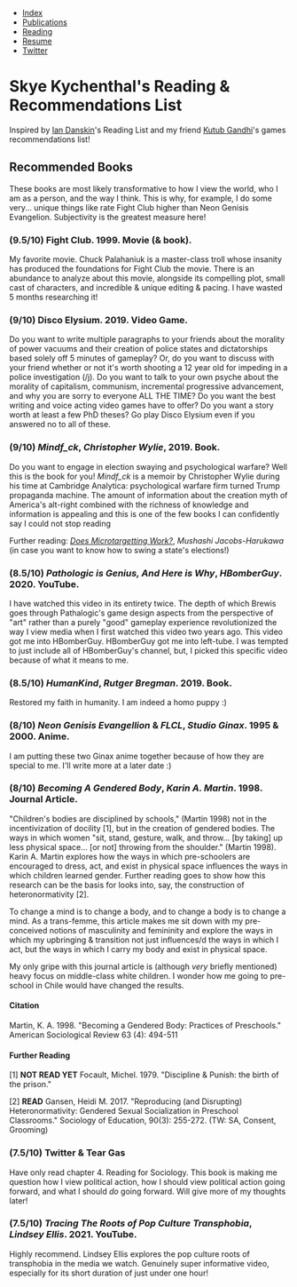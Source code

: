 - [Index](/)
- [Publications](/pub_temp)
- [Reading](/reading)
- [Resume](/resume.pdf)
- [Twitter](https://www.twitter.com/skymochi64)

# Skye Kychenthal's Reading & Recommendations List

Inspired by [Ian Danskin](https://twitter.com/innuendostudios/status/1042937137702817793)'s Reading List and my friend [Kutub Gandhi](https://kksgandhi.github.io/personal_site/game_recommendations.html)'s games recommendations list!

## Recommended Books

These books are most likely transformative to how I view the world, who I am as a person, and the way I think. This is why, for example, I do some very... unique things like rate Fight Club higher than Neon Genisis Evangelion. Subjectivity is the greatest measure here!

### (9.5/10) Fight Club. 1999. Movie (& book).

My favorite movie. Chuck Palahaniuk is a master-class troll whose insanity has produced the foundations for Fight Club the movie. There is an abundance to analyze about this movie, alongside its compelling plot, small cast of characters, and incredible & unique editing & pacing. I have wasted 5 months researching it!

### (9/10) Disco Elysium. 2019. Video Game.

Do you want to write multiple paragraphs to your friends about the morality of power vacuums and their creation of police states and dictatorships based solely off 5 minutes of gameplay? Or, do you want to discuss with your friend whether or not it's worth shooting a 12 year old for impeding in a police investigation (/j). Do you want to talk to your own psyche about the morality of capitalism, communism, incremental progressive advancement, and why you are sorry to everyone ALL THE TIME? Do you want the best writing and voice acting video games have to offer? Do you want a story worth at least a few PhD theses? Go play Disco Elysium even if you answered no to all of these.

### (9/10) _Mindf_ck_, _Christopher Wylie_, 2019. Book.

Do you want to engage in election swaying and psychological warfare? Well this is the book for you! _Mindf_ck_ is a memoir by Christopher Wylie during his time at Cambridge Analytica: psychological warfare firm turned Trump propaganda machine. The amount of information about the creation myth of America's alt-right combined with the richness of knowledge and information is appealing and this is one of the few books I can confidently say I could not stop reading

Further reading: [_Does Microtargetting Work?_](https://muhark.github.io/static/docs/harukawa-2021-microtargeting.pdf), _Mushashi Jacobs-Harukawa_ (in case you want to know how to swing a state's elections!)

### (8.5/10) _Pathologic is Genius, And Here is Why_, _HBomberGuy_. 2020. YouTube.

I have watched this video in its entirety twice. The depth of which Brewis goes through Pathalogic's game design aspects from the perspective of "art" rather than a purely "good" gameplay experience revolutionized the way I view media when I first watched this video two years ago. This video got me into HBomberGuy. HBomberGuy got me into left-tube. I was tempted to just include all of HBomberGuy's channel, but, I picked this specific video because of what it means to me.

### (8.5/10) _HumanKind_, _Rutger Bregman_. 2019. Book.

Restored my faith in humanity. I am indeed a homo puppy :)

### (8/10) _Neon Genisis Evangellion_ & _FLCL_, _Studio Ginax_. 1995 & 2000. Anime.

I am putting these two Ginax anime together because of how they are special to me. I'll write more at a later date :)

### (8/10) _Becoming A Gendered Body_, _Karin A. Martin_. 1998. Journal Article.

"Children's bodies are disciplined by schools," (Martin 1998) not in the incentivization of docility [1], but in the creation of gendered bodies. The ways in which women "sit, stand, gesture, walk, and throw... [by taking] up less physical space... [or not] throwing from the shoulder." (Martin 1998). Karin A. Martin explores how the ways in which pre-schoolers are encouraged to dress, act, and exist in physical space influences the ways in which children learned gender. Further reading goes to show how this research can be the basis for looks into, say, the construction of heteronormativity [2].

To change a mind is to change a body, and to change a body is to change a mind. As a trans-femme, this article makes me sit down with my pre-conceived notions of masculinity and femininity and explore the ways in which my upbringing & transition not just influences/d the ways in which I act, but the ways in which I carry my body and exist in physical space.

My only gripe with this journal article is (although _very_ briefly mentioned) heavy focus on middle-class white children. I wonder how me going to pre-school in Chile would have changed the results.

#### Citation

Martin, K. A. 1998. "Becoming a Gendered Body: Practices of Preschools." American Sociological Review 63 (4): 494-511

#### Further Reading

[1] **NOT READ YET** Focault, Michel. 1979. "Discipline & Punish: the birth of the prison."

[2] **READ** Gansen, Heidi M. 2017. "Reproducing (and Disrupting) Heteronormativity: Gendered Sexual Socialization in Preschool Classrooms." Sociology of Education, 90(3): 255-272. (TW: SA, Consent, Grooming)

### (7.5/10) Twitter & Tear Gas

Have only read chapter 4. Reading for Sociology. This book is making me question how I view political action, how I should view political action going forward, and what I should _do_ going forward. Will give more of my thoughts later!

### (7.5/10) _Tracing The Roots of Pop Culture Transphobia_, _Lindsey Ellis_. 2021. YouTube.

Highly recommend. Lindsey Ellis explores the pop culture roots of transphobia in the media we watch. Genuinely super informative video, especially for its short duration of just under one hour!
